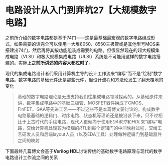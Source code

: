# 电路设计从入门到弃坑27【大规模数字电路】

之前所介绍的数字电路都是基于74门——这是最基础最宏观的数字电路组成形式，如果需要的话完全可以使用一大堆8050、8550三极管或是其他型号MOS来搭建出74门，然后再将其按功能组装成需要的电路。但很显然现在的超大规模集成电路（VLSI）和极大规模集成电路（ULSI）系统是不可能用这样的数字电路搭建的。实际上**之前所讲述的内容大都过时了**。

现代的集成电路设计者们采用计算机主导的设计工作流来“编写”而不是“绘制”数字电路。数字电路的基础元件还是那些元件，但设计流程和方法论发生了翻天覆地的变化

> 基础的数字电路理论是无法支持我们往集成电路领域探索的。从基础原件来讲，数字集成电路中的基础三极管、MOSFET器件换成了CMOS、FinFET、GAA等先进工艺——不过这些不是本篇博文要讨论的。构成数字电路最基础的逻辑门、时序电路、状态机等理论还是被沿袭下来，只不过相比于上古时代的手绘电路，现代人更倾向于使用*EDA软件*和*HDL*来“编写”电路，交给计算机处理较为模糊的*RTL*到每个逻辑门的中间映射过程，交给工艺研发人员和后端layout人员（以及EDA工具）处理每种逻辑门到基础器件之间的映射

下面最终几篇博文会基于**Verilog HDL**讨论传统的基础数字电路原理与现代的数字电路设计工作流之间的关系

